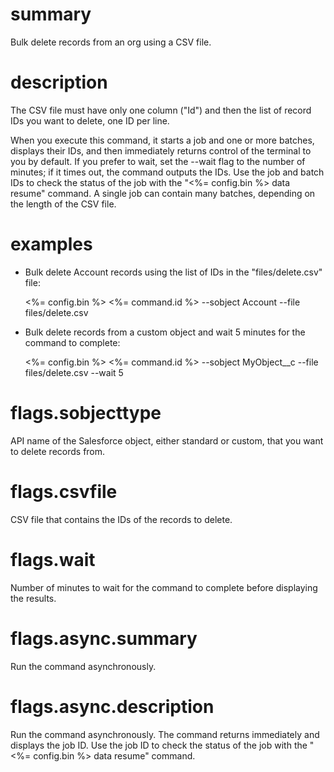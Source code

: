 # summary

Bulk delete records from an org using a CSV file.

# description

The CSV file must have only one column ("Id") and then the list of record IDs you want to delete, one ID per line.

When you execute this command, it starts a job and one or more batches, displays their IDs, and then immediately returns control of the terminal to you by default. If you prefer to wait, set the --wait flag to the number of minutes; if it times out, the command outputs the IDs. Use the job and batch IDs to check the status of the job with the "<%= config.bin %> data resume" command. A single job can contain many batches, depending on the length of the CSV file.

# examples

- Bulk delete Account records using the list of IDs in the "files/delete.csv" file:

  <%= config.bin %> <%= command.id %> --sobject Account --file files/delete.csv

- Bulk delete records from a custom object and wait 5 minutes for the command to complete:

  <%= config.bin %> <%= command.id %> --sobject MyObject__c --file files/delete.csv --wait 5

# flags.sobjecttype

API name of the Salesforce object, either standard or custom, that you want to delete records from.

# flags.csvfile

CSV file that contains the IDs of the records to delete.

# flags.wait

Number of minutes to wait for the command to complete before displaying the results.

# flags.async.summary

Run the command asynchronously.

# flags.async.description

Run the command asynchronously. The command returns immediately and displays the job ID. Use the job ID to check the status of the job with the "<%= config.bin %> data resume" command.


